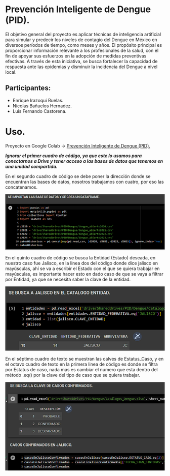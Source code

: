 # **Prevención Inteligente de Dengue (PID).**
El objetivo general del proyecto es aplicar técnicas de inteligencia artificial para simular y predecir los niveles de contagio del Dengue en México en diversos períodos de tiempo, como meses y años. El propósito principal es proporcionar información relevante a los profesionales de la salud, con el fin de apoyar sus esfuerzos en la adopción de medidas preventivas efectivas. A través de esta iniciativa, se busca fortalecer la capacidad de respuesta ante las epidemias y disminuir la incidencia del Dengue a nivel local.
## **Participantes:**
 - Enrique Irazoqui Ruelas.  
 - Nicolas Bañuelos Hernadez. 
 - Luis Fernando  Castorena.
# **Uso.**
Proyecto en Google Colab -> [Prevención Inteligente de Dengue (PID).](https://colab.research.google.com/drive/12t2iB0v-U8fKBxSt7lXGFM5ho832CGQH?usp=sharing)

***Ignorar el primer cuadro de código, ya que este lo usamos para conectarnos a Drive y tener acceso a las bases de datos que tenemos en una unidad compartida.***

En el segundo cuadro de código se debe poner la dirección donde se encuentran las bases de datos, nosotros trabajamos con cuatro, por eso las concatenamos.

![](https://raw.githubusercontent.com/EnriqueIrazoqui/Prevencion-Inteligente-del-Dengue-PID-/main/Imagenes/1.png)

En el quinto cuadro de código se busca la Entidad (Estado) deseada, en nuestro caso fue Jalisco, en la linea dos del código donde dice jalisco en mayúsculas, ahí se va a escribir el Estado con el que se quiera trabajar en mayúsculas, es importante hacer esto en dado caso de que se vaya a filtrar por Entidad, ya que se necesita saber la clave de la entidad.

![](https://raw.githubusercontent.com/EnriqueIrazoqui/Prevencion-Inteligente-del-Dengue-PID-/main/Imagenes/2.png)

En el séptimo cuadro de texto se muestran las calves de Estatus_Caso, y en el octavo cuadro de texto en la primera linea de código es donde se filtra por Estatus de caso, nada mas es cambiar el numero que esta dentro del método .eq() por la clave del tipo de caso que se quiera trabajar. 

![](https://raw.githubusercontent.com/EnriqueIrazoqui/Prevencion-Inteligente-del-Dengue-PID-/main/Imagenes/3.png)
